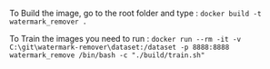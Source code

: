 To Build the image, go to the root folder and type :
`docker build -t watermark_remover .`

To Train the images you need to run :
`docker run --rm -it -v C:\git\watermark-remover\dataset:/dataset -p 8888:8888 watermark_remove /bin/bash -c "./build/train.sh"`